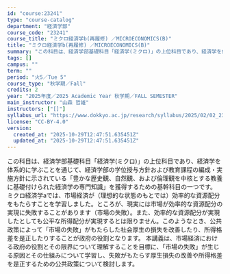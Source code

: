 ```yaml
---
id: "course:23241"
type: "course-catalog"
department: "経済学部"
course_code: "23241"
course_title: "ミクロ経済学b(再履修) ／MICROECONOMICS(B)"
title: "ミクロ経済学b(再履修) ／MICROECONOMICS(B)"
summary: "この科目は、経済学部基礎科目「経済学(ミクロ)」の上位科目であり、経済学を体系的に学ぶことを通じて、経済学部の学位授与方針および教育課程の編成・実施方針に示されている「豊かな歴史観、自然観、および倫理観を中核とする教養に基礎付けられた経済学…"
tags: []
campus: ""
term: ""
period: "火5／Tue 5"
course_type: "秋学期／Fall"
credits: 2
year: "2025年度／2025 Academic Year 秋学期／FALL SEMESTER"
main_instructor: "山森 哲雄"
instructors: ["[]"]
syllabus_url: "https://www.dokkyo.ac.jp/research/syllabus/2025/02/02_23241_ja_JP.html"
license: "CC-BY-4.0"
version:
  created_at: "2025-10-29T12:47:51.635451Z"
  updated_at: "2025-10-29T12:47:51.635451Z"
---
```

この科目は、経済学部基礎科目「経済学(ミクロ)」の上位科目であり、経済学を体系的に学ぶことを通じて、経済学部の学位授与方針および教育課程の編成・実施方針に示されている「豊かな歴史観、自然観、および倫理観を中核とする教養に基礎付けられた経済学の専門知識」を獲得するための基幹科目の一つです。 ミクロ経済学aでは、市場経済が（理想的な状態のもとでは）効率的な資源配分をもたらすことを学習しました。ところが、現実には市場が効率的な資源配分の実現に失敗することがあります（市場の失敗）。また、効率的な資源配分が実現したとしても公平な所得配分が実現するとは限りません。このようなとき、公共政策によって「市場の失敗」がもたらした社会厚生の損失を改善したり、所得格差を是正したりすることが政府の役割となります。 本講義は、市場経済における政府の役割とその限界について理解することを目標に、「市場の失敗」が生じる原因とその仕組みについて学習し、失敗がもたらす厚生損失の改善や所得格差を是正するための公共政策について検討します。
